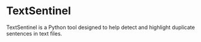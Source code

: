 # TextSentinel
TextSentinel is a Python tool designed to help detect and highlight duplicate sentences in text files.
